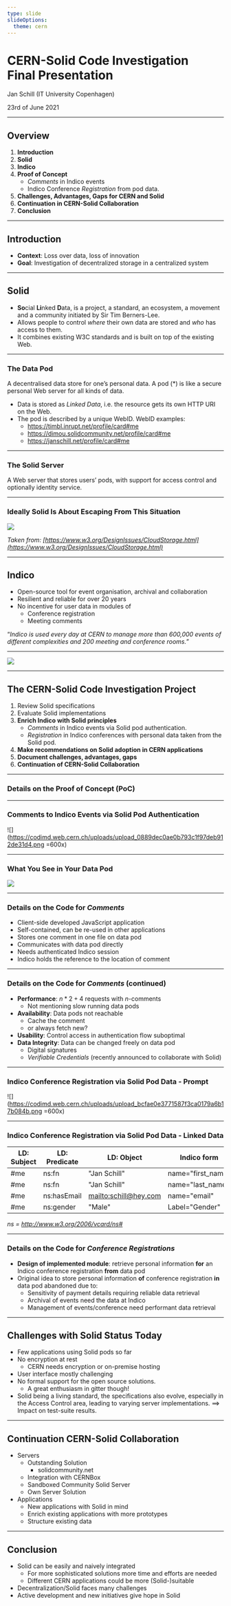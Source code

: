 ```yaml
---
type: slide
slideOptions:
  theme: cern
---
```


# CERN-Solid Code Investigation</br>Final Presentation

Jan Schill (IT University Copenhagen)

23rd of June 2021

---

## Overview

1. **Introduction**
1. **Solid**
1. **Indico**
1. **Proof of Concept**
    * _Comments_ in Indico events
    * Indico Conference _Registration_ from pod data.
1. **Challenges, Advantages, Gaps for CERN and Solid**
1. **Continuation in CERN-Solid Collaboration**
1. **Conclusion**

---

## Introduction

* **Context**: Loss over data, loss of innovation
* **Goal**: Investigation of decentralized storage in a centralized system

---

## Solid

* **So**cial **Li**nked **D**ata, is a project, a standard, an ecosystem, a movement and a community initiated by Sir Tim Berners-Lee.
* Allows people to control _where_ their own data are stored and _who_ has access to them.
* It combines existing W3C standards and is built on top of the existing Web.

---

### The Data Pod

A decentralised data store for one’s personal data. A pod (*) is like a secure personal Web server for all kinds of data.
* Data is stored as _Linked Data_, i.e. the resource gets its own HTTP URI on the Web.
* The pod is described by a unique WebID. WebID examples:
    * https://timbl.inrupt.net/profile/card#me
    * https://dimou.solidcommunity.net/profile/card#me
    * https://janschill.net/profile/card#me

---

### The Solid Server

A Web server that stores users’ pods, with support for access control and optionally identity service.

---

### Ideally Solid Is About Escaping From This Situation

![](https://codimd.web.cern.ch/uploads/upload_50196f49ba7d0c4698c6fa16fde91d4d.png)

_Taken from: [https://www.w3.org/DesignIssues/CloudStorage.html](https://www.w3.org/DesignIssues/CloudStorage.html)_

---

## Indico

* Open-source tool for event organisation, archival and collaboration
* Resilient and reliable for over 20 years
* No incentive for user data in modules of
    * Conference registration
    * Meeting comments

“*Indico is used every day at CERN to manage more than 600,000 events of different complexities and 200 meeting and conference rooms.*”

---

![](https://codimd.web.cern.ch/uploads/upload_925432015b8cf5e6a4cb4c83938d0b09.png)

---

## The CERN-Solid Code Investigation Project

1. Review Solid specifications
2. Evaluate Solid implementations
3. **Enrich Indico with Solid principles**
    * _Comments_ in Indico events via Solid pod authentication.
    * _Registration_ in Indico conferences with personal data taken from the Solid pod.
4. **Make recommendations on Solid adoption in CERN applications**
5. **Document challenges, advantages, gaps**
6. **Continuation of CERN-Solid Collaboration**

---

### Details on the Proof of Concept (PoC)


---

### Comments to Indico Events via Solid Pod Authentication

![](https://codimd.web.cern.ch/uploads/upload_0889dec0ae0b793c1f97deb912de31d4.png =600x)

---

### What You See in Your Data Pod

![](https://codimd.web.cern.ch/uploads/upload_43756b69fc349d881b768cb9c8192dff.png)

---

### Details on the Code for _Comments_

* Client-side developed JavaScript application
* Self-contained, can be re-used in other applications
* Stores one comment in one file on data pod
* Communicates with data pod directly
* Needs authenticated Indico session
* Indico holds the reference to the location of comment

---

### Details on the Code for _Comments_ (continued)

* **Performance**: $n * 2+4$ requests with $n$-comments
    * Not mentioning slow running data pods
* **Availability**: Data pods not reachable
    * Cache the comment
    * or always fetch new?
* **Usability**: Control access in authentication flow suboptimal
* **Data Integrity**: Data can be changed freely on data pod
    * Digital signatures
    * *Verifiable Credentials* (recently announced to collaborate with Solid)

---

### Indico Conference Registration via Solid Pod Data - Prompt

![](https://codimd.web.cern.ch/uploads/upload_bcfae0e3771587f3ca0179a6b17b084b.png =600x)

---

### Indico Conference Registration via Solid Pod Data - Linked Data

| LD: Subject | LD: Predicate | LD: Object              | Indico form       |
| ----------- | ------------- | ----------------------- | ----------------- |
| #me         | ns:fn         | "Jan Schill"            | name="first_name" |
| #me         | ns:fn         | "Jan Schill"            | name="last_name"  |
| #me         | ns:hasEmail   | <mailto:schill@hey.com> | name="email"      |
| #me         | ns:gender     | "Male"                  | Label="Gender"    |

*ns = http://www.w3.org/2006/vcard/ns#*

---

### Details on the Code for _Conference Registrations_

* **Design of implemented module**: retrieve personal information **for** an Indico conference registration **from** data pod
* Original idea to store personal information **of** conference registration **in** data pod abandoned due to:
    * Sensitivity of payment details requiring reliable data retrieval
    * Archival of events need the data at Indico
    * Management of events/conference need performant data retrieval

---

## Challenges with Solid Status Today

* Few applications using Solid pods so far
* No encryption at rest
    * CERN needs encryption or on-premise hosting
* User interface mostly challenging
* No formal support for the open source solutions.
    * A great enthusiasm in gitter though!
* Solid being a living standard, the specifications also evolve, especially in the Access Control area, leading to varying server implementations.
==> Impact on  test-suite results.

---

## Continuation CERN-Solid Collaboration

* Servers
    * Outstanding Solution
        * solidcommunity.net
    * Integration with CERNBox
    * Sandboxed Community Solid Server
    * Own Server Solution
* Applications
    * New applications with Solid in mind
    * Enrich existing applications with more prototypes
    * Structure existing data

---

## Conclusion

* Solid can be easily and naively integrated
    * For more sophisticated solutions more time and efforts are needed
    * Different CERN applications could be more (Solid-)suitable
* Decentralization/Solid faces many challenges
* Active development and new initiatives give hope in Solid
